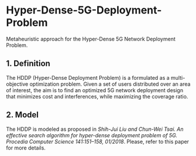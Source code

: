# Hyper-Dense-5G-Deployment-Problem

Metaheuristic approach for the Hyper-Dense 5G Network Deployment Problem.

## 1. Definition
The HDDP (Hyper-Dense Deployment Problem) is a formulated as a multi-objective optimization problem. Given a set of users distributed over an area of interest, the aim is to find an optimized 5G network deployment design that minimizes cost and interferences, while maximizing the coverage ratio. 

## 2. Model
The HDDP is modeled as proposed in _Shih-Jui Liu and Chun-Wei Tsai. An effective search algorithm for hyper-dense deployment problem of 5G. Procedia Computer Science 141:151–158, 01/2018_. Please, refer to this paper for more details. 

